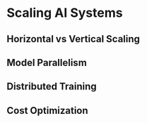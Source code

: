 # Scaling AI Systems

## Horizontal vs Vertical Scaling
## Model Parallelism
## Distributed Training
## Cost Optimization
